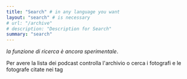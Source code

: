 ```yaml
---
title: "Search" # in any language you want
layout: "search" # is necessary
# url: "/archive"
# description: "Description for Search"
summary: "search"
---
```


_la funzione di ricerca è ancora sperimentale_.

Per avere la lista dei podcast controlla l'archivio o cerca i fotografi e le fotografe citate nei tag
